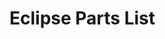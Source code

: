 
# Eclipse Parts List

<!-- 1. [Eclipse](#Eclipse-2022)-->
<!-- 
## Eclipse (2022) <a name="Eclipse-2022"></a>
#### Screws
| Part | Quantity | Screw | Bit Size/Notes |
| --- | :---: | :---: | :---: |
| Bottom to top | 8 | M2.5x10 SCS<sup>[1]</sup> | H2
| Rune logo | 3 | M2x3 PHS<sup>[3]</sup> | Phillips #1
| Daughterboard | 4 | M2x4 SCS | H1.5

##### Optional Screws
If you want the 4 screws in the back to sit flush with the bottom like the front screws

| Part | Quantity | Screw | Bit Size |
| --- | :---: | :---: | :---: |
| Flush back screws | 4 | M2.5x25 SCS<sup>[1]</sup> | H2
| Flush back spacers | 4 | M2.5x15 spacers | Outer diameter under 4.5mm


#### Accessories
| Part | Description | Notes |
| ---- | --- | --- |
| Bumpons | 4x 6mmx2mm adhesive feet | https://www.amazon.com/dp/B06XCNM69B
| Daughterboard | C3 unified daughterboard | https://github.com/ai03-2725/Unified-Daughterboard
| Gaskets | 0.093" Custom cut poron | Sheets are purchaseable online, but will need to be cut into strips. Anything 1.5mm - 2.35mm will work as well


<sup>[1]</sup>Socket cap screw

<sup>[2]</sup>Countersunk screw

<sup>[3]</sup>Pan head screw
